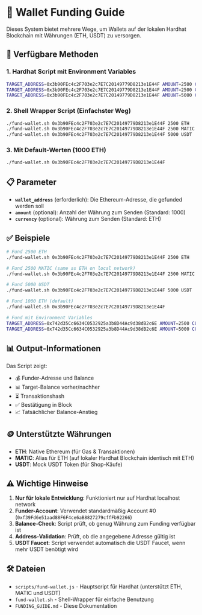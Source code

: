 # 🚰 Wallet Funding Guide

Dieses System bietet mehrere Wege, um Wallets auf der lokalen Hardhat Blockchain mit Währungen (ETH, USDT) zu versorgen.

## 🎯 Verfügbare Methoden

### 1. **Hardhat Script mit Environment Variables**
```bash
TARGET_ADDRESS=0x3b90FEc4c2F703e2c7E7C20149779D8213e1E44F AMOUNT=2500 CURRENCY=ETH npx hardhat run scripts/fund-wallet.js --network localhost
TARGET_ADDRESS=0x3b90FEc4c2F703e2c7E7C20149779D8213e1E44F AMOUNT=2500 CURRENCY=MATIC npx hardhat run scripts/fund-wallet.js --network localhost
TARGET_ADDRESS=0x3b90FEc4c2F703e2c7E7C20149779D8213e1E44F AMOUNT=5000 CURRENCY=USDT npx hardhat run scripts/fund-wallet.js --network localhost
```

### 2. **Shell Wrapper Script** (Einfachster Weg)
```bash
./fund-wallet.sh 0x3b90FEc4c2F703e2c7E7C20149779D8213e1E44F 2500 ETH
./fund-wallet.sh 0x3b90FEc4c2F703e2c7E7C20149779D8213e1E44F 2500 MATIC
./fund-wallet.sh 0x3b90FEc4c2F703e2c7E7C20149779D8213e1E44F 5000 USDT
```

### 3. **Mit Default-Werten** (1000 ETH)
```bash
./fund-wallet.sh 0x3b90FEc4c2F703e2c7E7C20149779D8213e1E44F
```

## 📋 Parameter

- **`wallet_address`** (erforderlich): Die Ethereum-Adresse, die gefunded werden soll
- **`amount`** (optional): Anzahl der Währung zum Senden (Standard: 1000)
- **`currency`** (optional): Währung zum Senden (Standard: ETH)

## ✅ Beispiele

```bash
# Fund 2500 ETH
./fund-wallet.sh 0x3b90FEc4c2F703e2c7E7C20149779D8213e1E44F 2500 ETH

# Fund 2500 MATIC (same as ETH on local network)
./fund-wallet.sh 0x3b90FEc4c2F703e2c7E7C20149779D8213e1E44F 2500 MATIC

# Fund 5000 USDT  
./fund-wallet.sh 0x3b90FEc4c2F703e2c7E7C20149779D8213e1E44F 5000 USDT

# Fund 1000 ETH (default)
./fund-wallet.sh 0x3b90FEc4c2F703e2c7E7C20149779D8213e1E44F

# Fund mit Environment Variables
TARGET_ADDRESS=0x742d35Cc6634C0532925a3b8D44Ac9d38dB2c6E AMOUNT=2500 CURRENCY=MATIC npx hardhat run scripts/fund-wallet.js --network localhost
TARGET_ADDRESS=0x742d35Cc6634C0532925a3b8D44Ac9d38dB2c6E AMOUNT=5000 CURRENCY=USDT npx hardhat run scripts/fund-wallet.js --network localhost
```

## 📊 Output-Informationen

Das Script zeigt:
- 💰 Funder-Adresse und Balance
- 📊 Target-Balance vorher/nachher
- ⏳ Transaktionshash
- ✅ Bestätigung in Block
- 📈 Tatsächlicher Balance-Anstieg

## 🪙 Unterstützte Währungen

- **ETH**: Native Ethereum (für Gas & Transaktionen)
- **MATIC**: Alias für ETH (auf lokaler Hardhat Blockchain identisch mit ETH)
- **USDT**: Mock USDT Token (für Shop-Käufe)

## ⚠️ Wichtige Hinweise

1. **Nur für lokale Entwicklung**: Funktioniert nur auf Hardhat localhost network
2. **Funder-Account**: Verwendet standardmäßig Account #0 (`0xf39Fd6e51aad88F6F4ce6aB8827279cffFb92266`)
3. **Balance-Check**: Script prüft, ob genug Währung zum Funding verfügbar ist
4. **Address-Validation**: Prüft, ob die angegebene Adresse gültig ist
5. **USDT Faucet**: Script verwendet automatisch die USDT Faucet, wenn mehr USDT benötigt wird

## 🛠️ Dateien

- `scripts/fund-wallet.js` - Hauptscript für Hardhat (unterstützt ETH, MATIC und USDT)
- `fund-wallet.sh` - Shell-Wrapper für einfache Benutzung
- `FUNDING_GUIDE.md` - Diese Dokumentation

